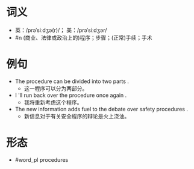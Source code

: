 # 词义
- 英：/prəˈsiːdʒə(r)/； 美：/prəˈsiːdʒər/
- #n (商业、法律或政治上的)程序；步骤；(正常)手续；手术
# 例句
- The procedure can be divided into two parts .
	- 这一程序可以分为两部分。
- I 'll run back over the procedure once again .
	- 我将重新考虑这个程序。
- The new information adds fuel to the debate over safety procedures .
	- 新信息对于有关安全程序的辩论是火上浇油。
# 形态
- #word_pl procedures
